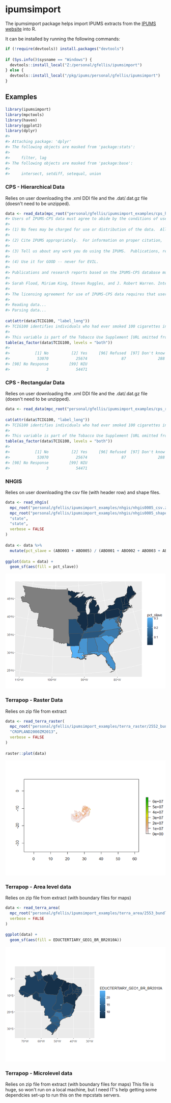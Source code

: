 
<!-- README.md is generated from README.Rmd. Please edit that file -->
ipumsimport
===========

The ipumsimport package helps import IPUMS extracts from the [IPUMS website](https://www.ipums.org) into R.

It can be installed by running the following commands:

``` r
if (!require(devtools)) install.packages("devtools")

if (Sys.info()$sysname == "Windows") {
  devtools::install_local("Z:/personal/gfellis/ipumsimport")
} else {
  devtools::install_local("/pkg/ipums/personal/gfellis/ipumsimport")
}
```

Examples
--------

``` r
library(ipumsimport)
library(mpctools)
library(haven)
library(ggplot2)
library(dplyr)
#> 
#> Attaching package: 'dplyr'
#> The following objects are masked from 'package:stats':
#> 
#>     filter, lag
#> The following objects are masked from 'package:base':
#> 
#>     intersect, setdiff, setequal, union
```

### CPS - Hierarchical Data

Relies on user downloading the .xml DDI file and the .dat/.dat.gz file (doesn't need to be unzipped).

``` r
data <- read_data(mpc_root("personal/gfellis/ipumsimport_examples/cps_hier/cps_00004.xml"))
#> Users of IPUMS-CPS data must agree to abide by the conditions of use. A user's license is valid for one year and may be renewed.  Users must agree to the following conditions:
#> 
#> (1) No fees may be charged for use or distribution of the data.  All persons are granted a limited license to use these data, but you may not charge a fee for the data if you distribute it to others.
#> 
#> (2) Cite IPUMS appropriately.  For information on proper citation,  refer to the citation requirement section of this DDI document.
#> 
#> (3) Tell us about any work you do using the IPUMS.  Publications, research  reports, or presentations making use of IPUMS-CPS should be added to our  Bibliography. Continued funding for the IPUMS depends on our ability to  show our sponsor agencies that researchers are using the data for productive  purposes.
#> 
#> (4) Use it for GOOD -- never for EVIL.
#> 
#> Publications and research reports based on the IPUMS-CPS database must cite it appropriately. The citation should include the following:
#> 
#> Sarah Flood, Miriam King, Steven Ruggles, and J. Robert Warren. Integrated Public Use Microdata Series, Current Population Survey: Version 5.0 [dataset]. Minneapolis, MN: University of Minnesota, 2017. https://doi.org/10.18128/D030.V5.0
#> 
#> The licensing agreement for use of IPUMS-CPS data requires that users supply us with the title and full citation for any publications, research reports, or educational materials making use of the data or documentation. Please add your citation to the IPUMS bibliography: http://bibliography.ipums.org/
#> 
#> Reading data...
#> Parsing data...

cat(attr(data$TCIG100, "label_long"))
#> TCIG100 identifies individuals who had ever smoked 100 cigarettes in their lifetime.
#> 
#> This variable is part of the Tobacco Use Supplement [URL omitted from DDI.].
table(as_factor(data$TCIG100, levels = "both"))
#> 
#>           [1] No          [2] Yes     [96] Refused  [97] Don't know 
#>            53070            25674               87              288 
#> [98] No Response         [99] NIU 
#>                3            54471
```

### CPS - Rectangular Data

Relies on user downloading the .xml DDI file and the .dat/.dat.gz file (doesn't need to be unzipped).

``` r
data <- read_data(mpc_root("personal/gfellis/ipumsimport_examples/cps_rect/cps_00003.xml"), verbose = FALSE)

cat(attr(data$TCIG100, "label_long"))
#> TCIG100 identifies individuals who had ever smoked 100 cigarettes in their lifetime.
#> 
#> This variable is part of the Tobacco Use Supplement [URL omitted from DDI.].
table(as_factor(data$TCIG100, levels = "both"))
#> 
#>           [1] No          [2] Yes     [96] Refused  [97] Don't know 
#>            53070            25674               87              288 
#> [98] No Response         [99] NIU 
#>                3            54471
```

### NHGIS

Relies on user downloading the csv file (with header row) and shape files.

``` r
data <- read_nhgis(
  mpc_root("personal/gfellis/ipumsimport_examples/nhgis/nhgis0005_csv.zip"),
  mpc_root("personal/gfellis/ipumsimport_examples/nhgis/nhgis0005_shape.zip"),
  "state",
  "state",
  verbose = FALSE
)

data <- data %>%
  mutate(pct_slave = (ABO003 + ABO005) / (ABO001 + ABO002 + ABO003 + ABO004 + ABO005 + ABO006))

ggplot(data = data) + 
  geom_sf(aes(fill = pct_slave))
```

![](README-unnamed-chunk-6-1.png)

### Terrapop - Raster Data

Relies on zip file from extract

``` r
data <- read_terra_raster(
  mpc_root("personal/gfellis/ipumsimport_examples/terra_raster/2552_bundle.zip"),
  "CROPLAND2000ZM2013",
  verbose = FALSE
)

raster::plot(data)
```

![](README-unnamed-chunk-7-1.png)

### Terrapop - Area level data

Relies on zip file from extract (with boundary files for maps)

``` r
data <- read_terra_area(
  mpc_root("personal/gfellis/ipumsimport_examples/terra_area/2553_bundle.zip"),
  verbose = FALSE
)

ggplot(data) +
  geom_sf(aes(fill = EDUCTERTIARY_GEO1_BR_BR2010A))
```

![](README-unnamed-chunk-8-1.png)

### Terrapop - Microlevel data

Relies on zip file from extract (with boundary files for maps) This file is huge, so won't run on a local machine, but I need IT's help getting some dependcies set-up to run this on the mpcstats servers.
